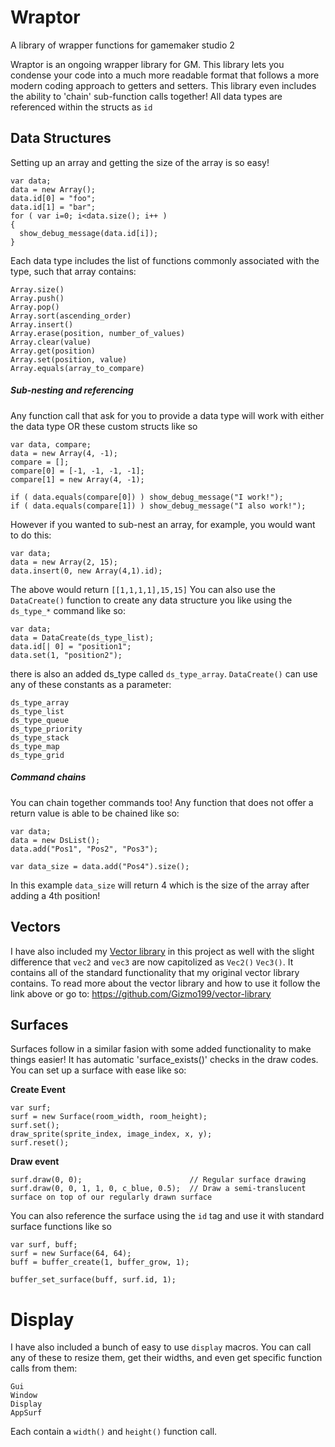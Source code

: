 # Wraptor
A library of wrapper functions for gamemaker studio 2

Wraptor is an ongoing wrapper library for GM. This library lets you condense your code into a much more readable 
format that follows a more modern coding approach to getters and setters. This library even includes the ability to 'chain'
sub-function calls together! All data types are referenced within the structs as `id`

## Data Structures
Setting up an array and getting the size of the array is so easy!
```
var data;
data = new Array();
data.id[0] = "foo";
data.id[1] = "bar";
for ( var i=0; i<data.size(); i++ )
{
  show_debug_message(data.id[i]);
}
```
Each data type includes the list of functions commonly associated with the type, such that array contains:
```
Array.size()
Array.push()
Array.pop()	
Array.sort(ascending_order)	
Array.insert()
Array.erase(position, number_of_values)
Array.clear(value)
Array.get(position)	
Array.set(position, value)	
Array.equals(array_to_compare)
```

##### Sub-nesting and referencing
Any function call that ask for you to provide a data type will work with either the data type OR these custom structs like so
```
var data, compare;
data = new Array(4, -1);
compare = [];
compare[0] = [-1, -1, -1, -1];
compare[1] = new Array(4, -1);

if ( data.equals(compare[0]) ) show_debug_message("I work!");
if ( data.equals(compare[1]) ) show_debug_message("I also work!");
```
However if you wanted to sub-nest an array, for example, you would want to do this:
```
var data;
data = new Array(2, 15);
data.insert(0, new Array(4,1).id);
```
The above would return `[[1,1,1,1],15,15]`
You can also use the `DataCreate()` function to create any data structure you like using the `ds_type_*` command like so:
```
var data;
data = DataCreate(ds_type_list);
data.id[| 0] = "position1";
data.set(1, "position2");
```
there is also an added ds_type called `ds_type_array`. `DataCreate()` can use any of these constants as a parameter:
```
ds_type_array		
ds_type_list		
ds_type_queue		
ds_type_priority	
ds_type_stack		
ds_type_map		
ds_type_grid		
```

##### Command chains
You can chain together commands too! Any function that does not offer a return value is able to be chained like so:
```
var data;
data = new DsList();
data.add("Pos1", "Pos2", "Pos3");

var data_size = data.add("Pos4").size();
```
In this example `data_size` will return 4 which is the size of the array after adding a 4th position!

## Vectors
I have also included my [Vector library](https://github.com/Gizmo199/vector-library) in this project as well with the slight difference that `vec2` and `vec3` are now capitolized as `Vec2()` `Vec3()`. It contains all of the standard functionality that my original vector library contains. To read more about the vector library and how to use it follow the link above or go to: https://github.com/Gizmo199/vector-library

## Surfaces
Surfaces follow in a similar fasion with some added functionality to make things easier! It has automatic 'surface_exists()' checks in the draw codes. You can set up a surface with ease like so:

**Create Event**
```
var surf;
surf = new Surface(room_width, room_height);
surf.set();
draw_sprite(sprite_index, image_index, x, y);
surf.reset();
```

**Draw event**
```
surf.draw(0, 0);                        // Regular surface drawing
surf.draw(0, 0, 1, 1, 0, c_blue, 0.5);  // Draw a semi-translucent surface on top of our regularly drawn surface
```

You can also reference the surface using the `id` tag and use it with standard surface functions like so
```
var surf, buff;
surf = new Surface(64, 64);
buff = buffer_create(1, buffer_grow, 1);

buffer_set_surface(buff, surf.id, 1);
```

# Display
I have also included a bunch of easy to use `display` macros. You can call any of these to resize them, get their widths, and even get specific function calls from them:
```
Gui
Window
Display
AppSurf
```
Each contain a `width()` and `height()` function call. 
